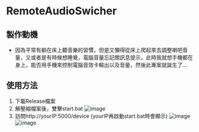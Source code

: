 # RemoteAudioSwicher
## 製作動機
- 因為平常有躺在床上聽音樂的習慣，但是又懶得從床上爬起來去調整喇吧音量，又或者是有時候想睡覺，電腦音量忘記關訊息提示，此時我就想手機都在身上，能否用手機來控制電腦音效卡輸出以及音量，然後此專案就誕生了...

## 使用方法
1. 下載Release檔案
2. 解壓縮檔案後，雙擊start.bat
![image](https://github.com/godchadigo/RemoteAudioSwicher/assets/19208239/db797746-af22-4d5d-9a24-94c9fdba2426)
4. 訪問http://yourIP:5000/device  (yourIP再啟動start.bat時會顯示)
![image](https://github.com/godchadigo/RemoteAudioSwicher/assets/19208239/f8e4b9ae-c9cd-4b38-bd5a-5f47c99f4f41)
![image](https://github.com/godchadigo/RemoteAudioSwicher/assets/19208239/c3ea8227-2c7f-435c-89ac-7778ad7d9cca)

